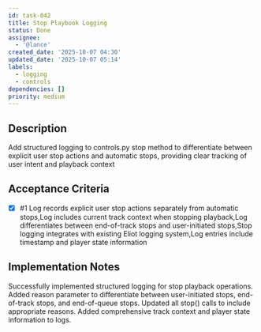 ```yaml
---
id: task-042
title: Stop Playbook Logging
status: Done
assignee:
  - '@lance'
created_date: '2025-10-07 04:30'
updated_date: '2025-10-07 05:14'
labels:
  - logging
  - controls
dependencies: []
priority: medium
---
```


## Description

Add structured logging to controls.py stop method to differentiate between explicit user stop actions and automatic stops, providing clear tracking of user intent and playback context

## Acceptance Criteria
<!-- AC:BEGIN -->
- [x] #1 Log records explicit user stop actions separately from automatic stops,Log includes current track context when stopping playback,Log differentiates between end-of-track stops and user-initiated stops,Stop logging integrates with existing Eliot logging system,Log entries include timestamp and player state information
<!-- AC:END -->

## Implementation Notes

Successfully implemented structured logging for stop playback operations. Added reason parameter to differentiate between user-initiated stops, end-of-track stops, and end-of-queue stops. Updated all stop() calls to include appropriate reasons. Added comprehensive track context and player state information to logs.
